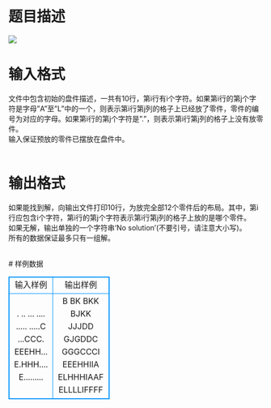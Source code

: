 # 

 
 # 题目描述 
<p>
<img border="0" src="/source/joyoi/tyvj-2383/img/aHR0cDovL3d3dy5qb3lvaS5jbi9wcm9ibGVtL3R5dmotMjM4My9wcm9ibGVtc19pbWFnZXMvMjc3Ni8xNTAxXzEuanBn.jpg"></p> 

 
 # 输入格式 
<p>
文件中包含初始的盘件描述，一共有10行，第i行有i个字符。如果第i行的第j个字符是字母”A”至”L”中的一个，则表示第i行第j列的格子上已经放了零件，零件的编号为对应的字母。如果第i行的第j个字符是”.”，则表示第i行第j列的格子上没有放零件。<br>输入保证预放的零件已摆放在盘件中。<br><br></p> 

 
 # 输出格式 
<p>
如果能找到解，向输出文件打印10行，为放完全部12个零件后的布局。其中，第i行应包含i个字符，第i行的第j个字符表示第i行第j列的格子上放的是哪个零件。<br>如果无解，输出单独的一个字符串‘No solution’(不要引号，请注意大小写)。<br>所有的数据保证最多只有一组解。<br><br></p> 
# 样例数据
<style>
        table,table tr th, table tr td { border:1px solid #0094ff; }
        table { width: 200px; min-height: 25px; line-height: 25px; text-align: center; border-collapse: collapse;}   
    </style>
<table>
	<tr>
		<td>输入样例</td>
		<td>输出样例</td>
	</tr>
<tr><td>.
..
...
....
.....
.....C
...CCC.
EEEHH...
E.HHH....
E.........

</td><td>B
BK
BKK
BJKK
JJJDD
GJGDDC
GGGCCCI
EEEHHIIA
ELHHHIAAF
ELLLLIFFFF</td></tr></table>
